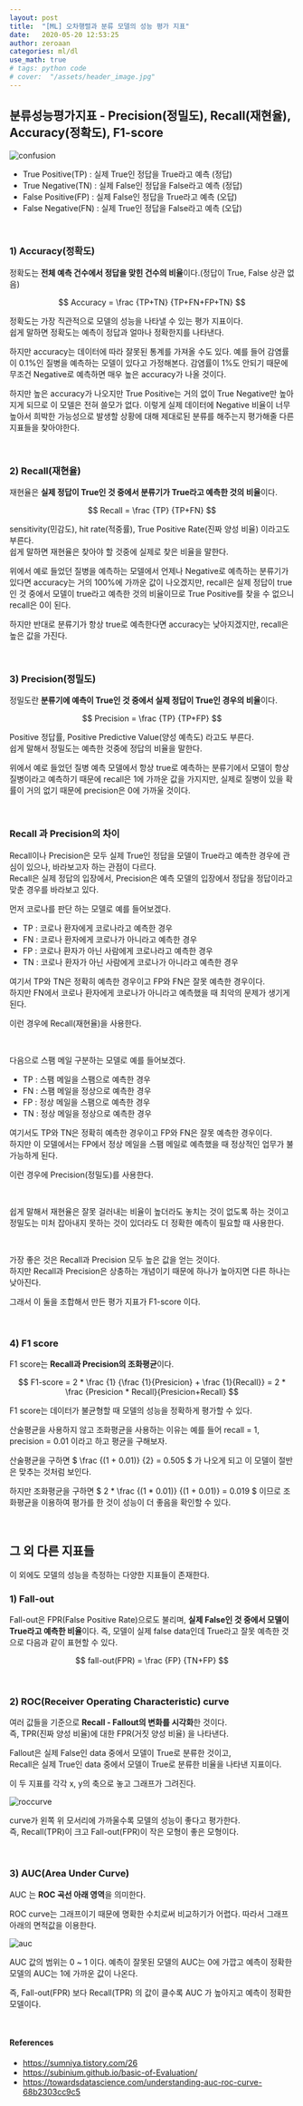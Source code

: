 ```yaml
---
layout: post
title:  "[ML] 오차행렬과 분류 모델의 성능 평가 지표"
date:   2020-05-20 12:53:25
author: zeroaan
categories: ml/dl
use_math: true
# tags: python code
# cover:  "/assets/header_image.jpg"
---
```


## 분류성능평가지표 - Precision(정밀도), Recall(재현율), Accuracy(정확도), F1-score

![confusion]({{site.baseurl}}/img/confusion.png)

- True Positive(TP) : 실제 True인 정답을 True라고 예측 (정답)
- True Negative(TN) : 실제 False인 정답을 False라고 예측 (정답)
- False Positive(FP) : 실제 False인 정답을 True라고 예측 (오답)
- False Negative(FN) : 실제 True인 정답을 False라고 예측 (오답)

<br>

### 1) Accuracy(정확도)
정확도는 **전체 예측 건수에서 정답을 맞힌 건수의 비율**이다.(정답이 True, False 상관 없음)

$$ Accuracy =  \frac {TP+TN} {TP+FN+FP+TN} $$

정확도는 가장 직관적으로 모델의 성능을 나타낼 수 있는 평가 지표이다.<br>
쉽게 말하면 정확도는 예측이 정답과 얼마나 정확한지를 나타낸다.


하지만 accuracy는 데이터에 따라 잘못된 통계를 가져올 수도 있다. 예를 들어 감염률이 0.1%인 질병을 예측하는 모델이 있다고 가정해본다.
감염률이 1%도 안되기 때문에 무조건 Negative로 예측하면 매우 높은 accuracy가 나올 것이다.<br>

하지만 높은 accuracy가 나오지만 True Positive는 거의 없이 True Negative만 높아지게 되므로 이 모델은 전혀 쓸모가 없다.
이렇게 실제 데이터에 Negative 비율이 너무 높아서 희박한 가능성으로 발생할 상황에 대해 제대로된 분류를 해주는지 평가해줄 다른 지표들을 찾아야한다.

<br>

### 2) Recall(재현율)
재현율은 **실제 정답이 True인 것 중에서 분류기가 True라고 예측한 것의 비율**이다. 

$$ Recall =  \frac {TP} {TP+FN} $$

sensitivity(민감도), hit rate(적중률), True Positive Rate(진짜 양성 비율) 이라고도 부른다.<br>
쉽게 말하면 재현율은 찾아야 할 것중에 실제로 찾은 비율을 말한다.


위에서 예로 들었던 질병을 예측하는 모델에서 언제나 Negative로 예측하는 분류기가 있다면 accuracy는 거의 100%에 가까운 값이 나오겠지만, 
recall은 실제 정답이 true인 것 중에서 모델이 true라고 예측한 것의 비율이므로 True Positive를 찾을 수 없으니 recall은 0이 된다.

하지만 반대로 분류기가 항상 true로 예측한다면 accuracy는 낮아지겠지만, recall은 높은 값을 가진다.

<br>

### 3) Precision(정밀도)
정밀도란 **분류기에 예측이 True인 것 중에서 실제 정답이 True인 경우의 비율**이다.

$$ Precision =  \frac {TP} {TP+FP} $$

Positive 정답률, Positive Predictive Value(양성 예측도) 라고도 부른다.<br>
쉽게 말해서 정밀도는 예측한 것중에 정답의 비율을 말한다.


위에서 예로 들었던 질병 예측 모델에서 항상 true로 예측하는 분류기에서 모델이 항상 질병이라고 예측하기 때문에 recall은 1에 가까운 값을 가지지만, 
실제로 질병이 있을 확률이 거의 없기 때문에 precision은 0에 가까울 것이다. 

<br>

### Recall 과 Precision의 차이
Recall이나 Precision은 모두 실제 True인 정답을 모델이 True라고 예측한 경우에 관심이 있으나, 바라보고자 하는 관점이 다르다.<br>
Recall은 실제 정답의 입장에서, Precision은 예측 모델의 입장에서 정답을 정답이라고 맞춘 경우를 바라보고 있다.

먼저 코로나를 판단 하는 모델로 예를 들어보겠다.

- TP : 코로나 환자에게 코로나라고 예측한 경우
- FN : 코로나 환자에게 코로나가 아니라고 예측한 경우
- FP : 코로나 환자가 아닌 사람에게 코로나라고 예측한 경우
- TN : 코로나 환자가 아닌 사람에게 코로나가 아니라고 예측한 경우

여기서 TP와 TN은 정확히 예측한 경우이고 FP와 FN은 잘못 예측한 경우이다.<br>
하지만 FN에서 코로나 환자에게 코로나가 아니라고 예측했을 때 최악의 문제가 생기게 된다.<br>

이런 경우에 Recall(재현율)을 사용한다.

<br>

다음으로 스팸 메일 구분하는 모델로 예를 들어보겠다.

- TP : 스팸 메일을 스팸으로 예측한 경우
- FN : 스팸 메일을 정상으로 예측한 경우
- FP : 정상 메일을 스팸으로 예측한 경우
- TN : 정상 메일을 정상으로 예측한 경우

여기서도 TP와 TN은 정확히 예측한 경우이고 FP와 FN은 잘못 예측한 경우이다.<br>
하지만 이 모델에서는 FP에서 정상 메일을 스팸 메일로 예측했을 때 정상적인 업무가 불가능하게 된다.<br>

이런 경우에 Precision(정밀도)를 사용한다.

<br>

쉽게 말해서 재현율은 잘못 걸러내는 비율이 높더라도 놓치는 것이 없도록 하는 것이고 
정밀도는 미처 잡아내지 못하는 것이 있더라도 더 정확한 예측이 필요할 때 사용한다.

<br>

가장 좋은 것은 Recall과 Precision 모두 높은 값을 얻는 것이다.<br>
하지만 Recall과 Precision은 상충하는 개념이기 때문에 하나가 높아지면 다른 하나는 낮아진다.

그래서 이 둘을 조합해서 만든 평가 지표가 F1-score 이다.

<br>

### 4) F1 score
F1 score는 **Recall과 Precision의 조화평균**이다. 

$$ F1-score = 2 * \frac  {1} {\frac {1}{Presicion} + \frac {1}{Recall}} = 2 * \frac {Presicion * Recall}{Presicion+Recall} $$

F1 score는 데이터가 불균형할 때 모델의 성능을 정확하게 평가할 수 있다.

산술평균을 사용하지 않고 조화평균을 사용하는 이유는 예를 들어 recall = 1, precision = 0.01 이라고 하고 평균을 구해보자.

산술평균을 구하면 $ \frac {(1 + 0.01)} {2} = 0.505 $ 가 나오게 되고 이 모델이 절반은 맞추는 것처럼 보인다.

하지만 조화평균을 구하면 $ 2 * \frac {(1 * 0.01)} {(1 + 0.01)} = 0.019 $ 이므로 조화평균을 이용하여 평가를 한 것이 성능이 더 좋음을 확인할 수 있다.

<br>

## 그 외 다른 지표들
이 외에도 모델의 성능을 측정하는 다양한 지표들이 존재한다.

### 1)  Fall-out
Fall-out은 FPR(False Positive Rate)으로도 불리며, **실제 False인 것 중에서 모델이 True라고 예측한 비율**이다. 
즉, 모델이 실제 false data인데 True라고 잘못 예측한 것으로 다음과 같이 표현할 수 있다.

$$ fall-out(FPR) =  \frac {FP} {TN+FP} $$

<br>

### 2) ROC(Receiver Operating Characteristic) curve
여러 값들을 기준으로 **Recall - Fallout의 변화를 시각화**한 것이다.<br>
즉, TPR(진짜 양성 비율)에 대한 FPR(거짓 양성 비율) 을 나타낸다.

Fallout은 실제 False인 data 중에서 모델이 True로 분류한 것이고,<br>
Recall은 실제 True인 data 중에서 모델이 True로 분류한 비율을 나타낸 지표이다.

이 두 지표를 각각 x, y의 축으로 놓고 그래프가 그려진다.

![roccurve]({{site.baseurl}}/img/roccurve.png)

curve가 왼쪽 위 모서리에 가까울수록 모델의 성능이 좋다고 평가한다.<br>
즉, Recall(TPR)이 크고 Fall-out(FPR)이 작은 모형이 좋은 모형이다.

<br>

### 3) AUC(Area Under Curve)
AUC 는 **ROC 곡선 아래 영역**을 의미한다.

ROC curve는 그래프이기 때문에 명확한 수치로써 비교하기가 어렵다. 따라서 그래프 아래의 면적값을 이용한다.

![auc]({{site.baseurl}}/img/auc.png)

AUC 값의 범위는 0 ~ 1 이다. 예측이 잘못된 모델의 AUC는 0에 가깝고 예측이 정확한 모델의 AUC는 1에 가까운 값이 나온다.

즉, Fall-out(FPR) 보다 Recall(TPR) 의 값이 클수록 AUC 가 높아지고 예측이 정확한 모델이다.

<br>

#### References 
- https://sumniya.tistory.com/26
- https://subinium.github.io/basic-of-Evaluation/
- https://towardsdatascience.com/understanding-auc-roc-curve-68b2303cc9c5